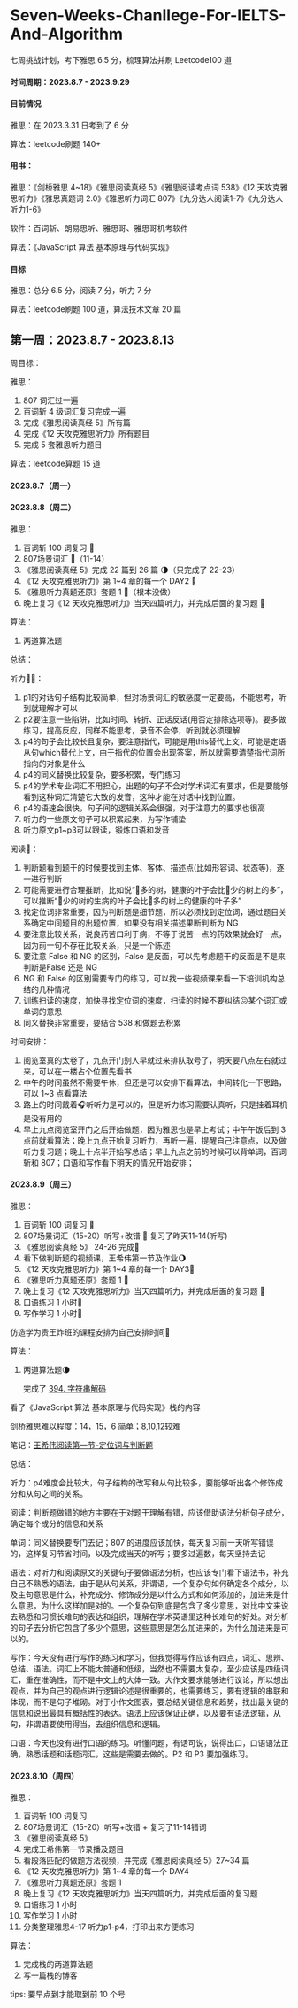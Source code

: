 # Seven-Weeks-Chanllege-For-IELTS-And-Algorithm
七周挑战计划，考下雅思 6.5 分，梳理算法并刷 Leetcode100 道

#### 时间周期：2023.8.7 - 2023.9.29


#### 目前情况

雅思：在 2023.3.31 日考到了 6 分

算法：leetcode刷题 140+

#### 用书：

雅思：《剑桥雅思 4~18》《雅思阅读真经 5》《雅思阅读考点词 538》《12 天攻克雅思听力》《雅思真题词 2.0》《雅思听力词汇 807》《九分达人阅读1-7》《九分达人听力1-6》

软件：百词斩、朗易思听、雅思哥、雅思哥机考软件

算法：《JavaScript 算法 基本原理与代码实现》

#### 目标

雅思：总分 6.5 分，阅读 7 分，听力 7 分

算法：leetcode刷题 100 道，算法技术文章 20 篇

## 第一周：2023.8.7 - 2023.8.13

周目标：

雅思：

1. 807 词汇过一遍
2. 百词斩 4 级词汇复习完成一遍
3. 完成《雅思阅读真经 5》所有篇
4. 完成《12 天攻克雅思听力》所有题目
5. 完成 5 套雅思听力题目

算法：leetcode算题 15 道

#### 2023.8.7（周一）

#### 2023.8.8（周二）

雅思：

1. 百词斩 100 词复习 🌝
2. 807场景词汇 🌝（11-14）
3. 《雅思阅读真经 5》完成 22 篇到 26 篇 🌗（只完成了 22-23）
4. 《12 天攻克雅思听力》第 1~4 章的每一个 DAY2 🌝
5. 《雅思听力真题还原》套题 1 🌚（根本没做）
6. 晚上复习《12 天攻克雅思听力》当天四篇听力，并完成后面的复习题 🌝

算法：

1. 两道算法题

总结：

听力👂🏻：

1. p1的对话句子结构比较简单，但对场景词汇的敏感度一定要高，不能思考，听到就理解才可以
2. p2要注意一些陷阱，比如时间、转折、正话反话(用否定排除选项等)。要多做练习，提高反应，同样不能思考，录音不会停，听到就必须理解
3. p4的句子会比较长且复杂，要注意指代，可能是用this替代上文，可能是定语从句which替代上文，由于指代的位置会出现答案，所以就需要清楚指代词所指向的对象是什么
4. p4的同义替换比较复杂，要多积累，专门练习
5. p4的学术专业词汇不用担心，出题的句子不会对学术词汇有要求，但是要能够看到这种词汇清楚它大致的发音，这种才能在对话中找到位置。
6. p4的语速会很快，句子间的逻辑关系会很强，对于注意力的要求也很高
7. 听力的一些原文句子可以积累起来，为写作铺垫
8. 听力原文p1~p3可以跟读，锻炼口语和发音

阅读📖：

1. 判断题看到题干的时候要找到主体、客体、描述点(比如形容词、状态等)，逐一进行判断
2. 可能需要进行合理推断，比如说“🐜多的树，健康的叶子会比🐜少的树上的多”，可以推断“🐜少的树的生病的叶子会比🐜多的树上的健康的叶子多”
3. 找定位词非常重要，因为判断题是细节题，所以必须找到定位词，通过题目关系确定中间题目的出题位置，如果没有相关描述果断判断为 NG
4. 要注意比较关系，说良药苦口利于病，不等于说苦一点的药效果就会好一点，因为前一句不存在比较关系，只是一个陈述
5. 要注意 False 和 NG 的区别，False 是反面，可以先考虑题干的反面是不是来判断是False 还是 NG
6. NG 和 False 的区别需要专门的练习，可以找一些视频课来看一下培训机构总结的几种情况
7. 训练扫读的速度，加快寻找定位词的速度，扫读的时候不要纠结😖某个词汇或单词的意思
8. 同义替换非常重要，要结合 538 和做题去积累

时间安排：

1. 阅览室真的太卷了，九点开门别人早就过来排队取号了，明天要八点左右就过来，可以在一楼占个位置先看书
2. 中午的时间虽然不需要午休，但还是可以安排下看算法，中间转化一下思路，可以 1~3 点看算法
3. 路上的时间戴着🎧听听力是可以的，但是听力练习需要认真听，只是挂着耳机是没有用的
4. 早上九点阅览室开门之后开始做题，因为雅思也是早上考试；中午午饭后到 3 点前就看算法；晚上九点开始复习听力，再听一遍，提醒自己注意点，以及做听力复习题；晚上十点半开始写总结；早上九点之前的时候可以背单词，百词斩和 807；口语和写作看下明天的情况开始安排；

#### 2023.8.9（周三）

雅思：

1. 百词斩 100 词复习 🌝
2. 807场景词汇（15-20）听写+改错 🌛 复习了昨天11-14(听写)
3. 《雅思阅读真经 5》 24-26 完成🌝
4. 看下做判断题的视频课，王希伟第一节及作业🌖
5. 《12 天攻克雅思听力》第 1~4 章的每一个 DAY3🌝
6. 《雅思听力真题还原》套题 1 🌚
7. 晚上复习《12 天攻克雅思听力》当天四篇听力，并完成后面的复习题 🌝
8. 口语练习 1 小时🌚
9. 写作学习 1 小时🌚

仿造学为贵王炸班的课程安排为自己安排时间🌝

算法：

1. 两道算法题🌘
   
   完成了 [394. 字符串解码](https://leetcode.cn/problems/decode-string/description/?envType=study-plan-v2&envId=top-100-liked)

看了《JavaScript 算法 基本原理与代码实现》栈的内容


剑桥雅思难以程度：14，15，6 简单；8,10,12较难

笔记：[王希伟阅读第一节-定位词与判断题](https://github.com/fltenwall/Seven-Weeks-Chanllege-For-IELTS-And-Algorithm)

总结：

听力：p4难度会比较大，句子结构的改写和从句比较多，要能够听出各个修饰成分和从句之间的关系。

阅读：判断题做错的地方主要在于对题干理解有错，应该借助语法分析句子成分，确定每个成分的信息和关系

单词：同义替换要专门去记；807 的进度应该加快，每天复习前一天听写错误的，这样复习节省时间，以及完成当天的听写；要多过遍数，每天坚持去记

语法：对听力和阅读原文的关键句子要做语法分析，也应该专门看下语法书，补充自己不熟悉的语法，由于是从句关系，非谓语，一个复杂句如何确定各个成分，以及主句意思是什么，补充成分、修饰成分是以什么方式和如何添加的，加进来是什么意思，为什么这样加是对的。一个复杂句到底是包含了多少意思，对比中文来说去熟悉和习惯长难句的表达和组织，理解在学术英语里这种长难句的好处。对分析的句子去分析它包含了多少个意思，这些意思是怎么加进来的，为什么加进来是可以的。

写作：今天没有进行写作的练习和学习，但我觉得写作应该有四点，词汇、思辨、总结、语法。词汇上不能太普通和低级，当然也不需要太复杂，至少应该是四级词汇，重在准确性，而不是中文上的大体一致。大作文要求能够进行议论，所以想出观点，并为自己的观点进行逻辑论述是很重要的，也需要练习，要有逻辑的串联和体现，而不是句子堆砌。对于小作文图表，要总结关键信息和趋势，找出最关键的信息和说出最具有概括性的表达。语法上应该保证正确，以及要有语法逻辑，从句，非谓语要使用得当，去组织信息和逻辑。

口语：今天也没有进行口语的练习。听懂问题，有话可说，说得出口，口语语法正确，熟悉话题和话题词汇，这些是需要去做的。P2 和 P3 要加强练习。

#### 2023.8.10（周四）

雅思：

1. 百词斩 100 词复习
2. 807场景词汇（15-20）听写+改错 + 复习了11-14错词
3. 《雅思阅读真经 5》 
4. 完成王希伟第一节录播及题目
5. 看段落匹配的做题方法视频，并完成《雅思阅读真经 5》27~34 篇
6. 《12 天攻克雅思听力》第 1~4 章的每一个 DAY4
7. 《雅思听力真题还原》套题 1 
8. 晚上复习《12 天攻克雅思听力》当天四篇听力，并完成后面的复习题 
9. 口语练习 1 小时
10. 写作学习 1 小时
11. 分类整理雅思4-17 听力p1-p4，打印出来方便练习

算法：

1. 完成栈的两道算法题
2. 写一篇栈的博客

tips: 要早点到才能取到前 10 个号